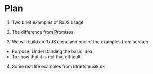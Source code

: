 # Plan

1) Two brief examples of RxJS usage

2) The difference from Promises

3) We will build an RxJS clone and one of the examples from scratch

  - Purpose: Understanding the basic idea
  - To show that it is not that difficult

4) Some real life examples from Idrætsmusik.dk
